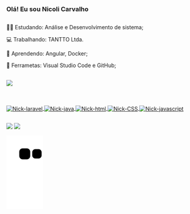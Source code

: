 ### Olá! Eu sou Nicoli Carvalho

##

👨‍🎓 Estudando: Análise e Desenvolvimento de sistema;

💻 Trabalhando: TANTTO Ltda.

🌱 Aprendendo: Angular, Docker;

🎒 Ferrametas: Visual Studio Code e GitHub;

##

 <div>
  <a href="https://github.com/Nickcarv18">
  <img height="180em" src="https://github-readme-stats.vercel.app/api/top-langs/?username=Nickcarv18&layout=compact&langs_count=16&theme=radical"/>
</div>
  
  ##
  
<div style="display: inline_block"><br>
  <img align="center" alt="Nick-laravel" src="https://img.shields.io/badge/Laravel-FF2D20?style=for-the-badge&logo=laravel&logoColor=white">
  <img align="center" alt="Nick-java"  src="https://img.shields.io/badge/Java-ED8B00?style=for-the-badge&logo=java&logoColor=white">
  <img align="center" alt="Nick-html" src="https://img.shields.io/badge/HTML5-E34F26?style=for-the-badge&logo=html5&logoColor=white">
  <img align="center" alt="Nick-CSS" src="https://img.shields.io/badge/CSS3-1572B6?style=for-the-badge&logo=css3&logoColor=white">
  <img align="center" alt="Nick-javascript" src="https://img.shields.io/badge/JavaScript-323330?style=for-the-badge&logo=javascript&logoColor=F7DF1E">
</div>
  
  ##
  
<div> 
  <a href = "mailto:nicolicarvalho1@hotmail.com"><img src="https://img.shields.io/badge/Microsoft_Outlook-0078D4?style=for-the-badge&logo=microsoft-outlook&logoColor=white" target="_blank"></a>
  <a href="https://www.linkedin.com/in/nicoli-carvalho" target="_blank"><img src="https://img.shields.io/badge/-LinkedIn-%230077B5?style=for-the-badge&logo=linkedin&logoColor=white" target="_blank"></a> 
  
  ![Snake animation](https://github.com/Nickcarv18/Nickcarv18/blob/output/github-contribution-grid-snake.svg)
</div>
  
